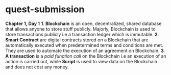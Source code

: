 # quest-submission
**Chapter 1, Day 1**
**1**. **Blockchain** is an open, decentralized, shared database that allows anyone to store stuff publicly. Majorly, Blockchain is used to store transactions publicly i.e a transaction ledger which is immutable.
**2**. **Smart Contract** are digital contracts stored on a Blockchain that are automatically executed when predetermined terms and conditions are met. They are used to automate the execution of an agreement on Blockchain.
**3**. **A transaction** is a *paid function call* on the Blockchain i.e an execution of an action is carried out, while **Script** is used to view data on the Blockchain and does not cost any money.
